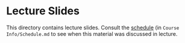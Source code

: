 # Lecture Slides

This directory contains lecture slides.  Consult the
[schedule](https://github.umn.edu/umn-csci-2041-S18/public-class-repo/blob/master/Course%20Info/Schedule.md)
(in ``Course Info/Schedule.md`` to see when this material was
discussed in lecture.
